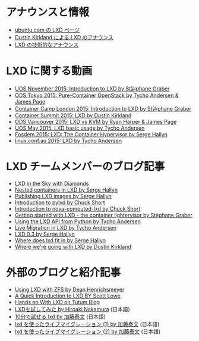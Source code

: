 # アナウンスと情報 <!-- Announcements and communications -->

 * [ubuntu.com の LXD ページ](http://www.ubuntu.com/cloud/tools/lxd)
 * [Dustin Kirkland による LXD のアナウンス](https://insights.ubuntu.com/2014/11/04/lxd-the-linux-container-daemon)
 * [LXD の技術的なアナウンス](https://lists.linuxcontainers.org/pipermail/lxc-devel/2014-November/010817.html)

# LXD に関する動画 <!-- Videos of LXD talks -->
 * [UOS November 2015: Introduction to LXD by St辿phane Graber](https://www.youtube.com/watch?v=B_vRmItDORo)
 * [ODS Tokyo 2015: Pure-Container OpenStack by Tycho Andersen & James Page](https://www.youtube.com/watch?v=AZ0vmsxrT9U)
 * [Container Camp London 2015: Introduction to LXD by St辿phane Graber](https://www.youtube.com/watch?v=yEr_EIZG0ZM)
 * [Container Summit 2015: LXD by Dustin Kirkland](https://player.vimeo.com/video/140220196?api=1&player_id=140220196)
 * [ODS Vancouver 2015: LXD vs KVM by Ryan Harper & James Page](https://www.youtube.com/watch?v=90oxad2r8_E)
 * [UOS May 2015: LXD basic usage by Tycho Andersen](https://www.youtube.com/watch?v=oF-xGkwki6Y)
 * [Fosdem 2015: LXD: The Container Hypervisor by Serge Hallyn](http://video.fosdem.org/2015/devroom-virtualisation/lxd.mp4)
 * [linux.conf.au 2015: LXD by Tycho Andersen](https://www.youtube.com/watch?v=5MNy9OoiJ70)

# LXD チームメンバーのブログ記事 <!-- Blog posts by the LXD team -->
 * [LXD in the Sky with Diamonds](http://blog.dustinkirkland.com/2015/11/lxd-in-sky-with-diamonds.html)
 * [Nested containers in LXD by Serge Hallyn](https://s3hh.wordpress.com/2015/10/30/nested-containers-in-lxd/)
 * [Publishing LXD images by Serge Hallyn](https://s3hh.wordpress.com/2015/06/30/publishing-lxd-images/)
 * [Introduction to pylxd by Chuck Short](https://zulcss.wordpress.com/2015/05/27/introducing-pylxd/)
 * [Introduction to nova-computed-lxd by Chuck Short](https://zulcss.wordpress.com/2015/05/01/introduction-to-nova-compute-lxd/)
 * [Getting started with LXD - the container lightervisor by Stéphane Graber](https://www.stgraber.org/2015/04/21/lxd-getting-started/)
 * [Using the LXD API from Python by Tycho Andersen](http://tycho.ws/blog/2015/05/lxd-python.html)
 * [Live Migration in LXD by Tycho Andersen](http://tycho.ws/blog/2015/04/lxd-live-migration.html)
 * [LXD 0.3 by Serge Hallyn](https://s3hh.wordpress.com/2015/03/12/lxd-0-3/)
 * [Where does lxd fit in by Serge Hallyn](https://s3hh.wordpress.com/2014/12/12/where-does-lxd-fit-in/)
 * [Where we're going with LXD by Dustin Kirkland](http://blog.dustinkirkland.com/2014/11/where-were-going-with-lxd.html)

# 外部のブログと紹介記事 <!-- External blogs and reviews -->
 * [Using LXD with ZFS by Dean Henrichsmeyer](http://blog.beret.net/8kpahtrgn)
 * [A Quick Introduction to LXD BY Scott Lowe](http://blog.scottlowe.org/2015/05/06/quick-intro-lxd/)
 * [Hands on With LXD on Tutum Blog](http://blog.tutum.co/2014/12/09/hands-on-with-lxd)
 * [LXDを試してみた by Hiroaki Nakamura](http://hnakamur.github.io/blog/2014/12/01/lxd-the-linux-container-daemon/) (日本語)
 * [10分で試せる lxd by 加藤泰文](http://d.hatena.ne.jp/defiant/20150311/1426069809) (日本語)
 * [lxd を使ったライブマイグレーション (1) by 加藤泰文](http://d.hatena.ne.jp/defiant/20150415/1429089615) (日本語)
 * [lxd を使ったライブマイグレーション (2) by 加藤泰文](http://d.hatena.ne.jp/defiant/20150415/1429090896) (日本語)

